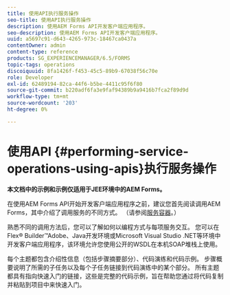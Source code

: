 ```yaml
---
title: 使用API执行服务操作
seo-title: 使用API执行服务操作
description: 使用AEM Forms API开发客户端应用程序。
seo-description: 使用AEM Forms API开发客户端应用程序。
uuid: a5697c91-d643-4265-973c-18467ca0437a
contentOwner: admin
content-type: reference
products: SG_EXPERIENCEMANAGER/6.5/FORMS
topic-tags: operations
discoiquuid: 8fa1426f-f453-45c5-89b9-67038f56c70e
role: Developer
exl-id: 62489194-82ca-44f6-b5be-4411c95f6f80
source-git-commit: b220adf6fa3e9faf94389b9a9416b7fca2f89d9d
workflow-type: tm+mt
source-wordcount: '203'
ht-degree: 0%

---
```


# 使用API {#performing-service-operations-using-apis}执行服务操作

**本文档中的示例和示例仅适用于JEE环境中的AEM Forms。**

在使用AEM Forms API开始开发客户端应用程序之前，建议您首先阅读调用AEM Forms，其中介绍了调用服务的不同方式。 （请参阅[服务容器](/help/forms/developing/service-container.md#service-container)。）

熟悉不同的调用方法后，您可以了解如何以编程方式与每项服务交互。 您可以在Flex® Builder™Adobe、Java开发环境或Microsoft Visual Studio .NET等环境中开发客户端应用程序，该环境允许您使用公开的WSDL在本机SOAP堆栈上使用。

每个主题都包含介绍性信息（包括步骤摘要部分）、代码演练和代码示例。 步骤概要说明了所需的子任务以及每个子任务链接到代码演练中的某个部分。 所有主题都具有指向快速入门的链接，这些是完整的代码示例，旨在帮助您通过将代码复制并粘贴到项目中来快速入门。
